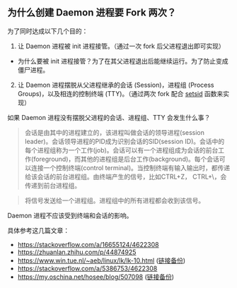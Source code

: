 ## 为什么创建 Daemon 进程要 Fork 两次？

为了同时达成以下几个目的：

1. 让 Daemon 进程被 init 进程接管。（通过一次 fork 后父进程退出即可实现）
  - 为什么要被 init 进程接管？为了在其父进程退出后能继续运行。为了防止变成僵尸进程。
2. 让 Daemon 进程摆脱从父进程继承的会话 (Session)，进程组 (Process Groups)，以及相连的控制终端 (TTY)。（通过两次 fork 配合 [setsid][] 函数来实现）


如果 Daemon 进程没有摆脱父进程的会话、进程组、TTY 会发生什么事？

> 会话是由其中的进程建立的，该进程叫做会话的领导进程(session leader)。会话领导进程的PID成为识别会话的SID(session ID)。会话中的每个进程组称为一个工作(job)。会话可以有一个进程组成为会话的前台工作(foreground)，而其他的进程组是后台工作(background)。每个会话可以连接一个控制终端(control terminal)。当控制终端有输入输出时，都传递给该会话的前台进程组。由终端产生的信号，比如CTRL+Z， CTRL+\，会传递到前台进程组。

> 将信号发送给一个进程组。进程组中的所有进程都会收到该信号。

Daemon 进程不应该受到终端和会话的影响。

具体参考这几篇文章：

- https://stackoverflow.com/a/16655124/4622308
- https://zhuanlan.zhihu.com/p/44874925
- https://www.win.tue.nl/~aeb/linux/lk/lk-10.html ([链接备份](https://web.archive.org/web/20220815032909/https://www.win.tue.nl/~aeb/linux/lk/lk-10.html))
- https://stackoverflow.com/a/5386753/4622308
- https://my.oschina.net/hosee/blog/507098 ([链接备份](https://web.archive.org/web/20171102155811/https://my.oschina.net/hosee/blog/507098))


[setsid]: https://man7.org/linux/man-pages/man2/setsid.2.html
